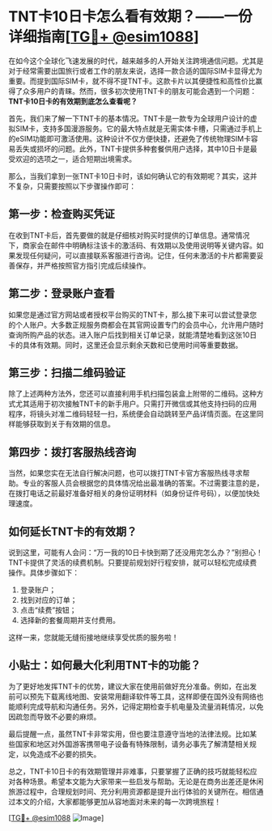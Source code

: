 # TNT卡10日卡怎么看有效期？——一份详细指南[[TG💪+ @esim1088](https://t.me/s/esim1088)]

在如今这个全球化飞速发展的时代，越来越多的人开始关注跨境通信问题。尤其是对于经常需要出国旅行或者工作的朋友来说，选择一款合适的国际SIM卡显得尤为重要。而提到国际SIM卡，就不得不提TNT卡。这款卡片以其便捷性和高性价比赢得了众多用户的青睐。然而，很多初次使用TNT卡的朋友可能会遇到一个问题：**TNT卡10日卡的有效期到底怎么查看呢？**

首先，我们来了解一下TNT卡的基本情况。TNT卡是一款专为全球用户设计的虚拟SIM卡，支持多国漫游服务。它的最大特点就是无需实体卡槽，只需通过手机上的eSIM功能即可激活使用。这种设计不仅方便快捷，还避免了传统物理SIM卡容易丢失或损坏的问题。此外，TNT卡提供多种套餐供用户选择，其中10日卡是最受欢迎的选项之一，适合短期出境需求。

那么，当我们拿到一张TNT卡10日卡时，该如何确认它的有效期呢？其实，这并不复杂，只需要按照以下步骤操作即可：

## **第一步：检查购买凭证**
在收到TNT卡后，首先要做的就是仔细核对购买时提供的订单信息。通常情况下，商家会在邮件中明确标注该卡的激活码、有效期以及使用说明等关键内容。如果发现任何疑问，可以直接联系客服进行咨询。记住，任何未激活的卡片都需要妥善保存，并严格按照官方指引完成后续操作。

## **第二步：登录账户查看**
如果您是通过官方网站或者授权平台购买的TNT卡，那么接下来可以尝试登录您的个人账户。大多数正规服务商都会在其官网设置专门的会员中心，允许用户随时查询所购产品的状态。进入账户后找到相关订单记录，就能清楚地看到这张10日卡的具体有效期。同时，这里还会显示剩余天数和已使用时间等重要数据。

## **第三步：扫描二维码验证**
除了上述两种方法外，您还可以直接利用手机扫描包装盒上附带的二维码。这种方式尤其适用于初次接触TNT卡的新手用户。只需打开微信或其他支持扫码的应用程序，将镜头对准二维码轻轻一扫，系统便会自动跳转至产品详情页面。在这里同样能够获取到关于有效期的信息。

## **第四步：拨打客服热线咨询**
当然，如果您实在无法自行解决问题，也可以拨打TNT卡官方客服热线寻求帮助。专业的客服人员会根据您的具体情况给出最准确的答案。不过需要注意的是，在拨打电话之前最好准备好相关的身份证明材料（如身份证件号码），以便加快处理速度。

## **如何延长TNT卡的有效期？**
说到这里，可能有人会问：“万一我的10日卡快到期了还没用完怎么办？”别担心！TNT卡提供了灵活的续费机制。只要提前规划好行程安排，就可以轻松完成续费操作。具体步骤如下：

1. 登录账户；
2. 找到对应的订单；
3. 点击“续费”按钮；
4. 选择新的套餐周期并支付费用。

这样一来，您就能无缝衔接地继续享受优质的服务啦！

## **小贴士：如何最大化利用TNT卡的功能？**
为了更好地发挥TNT卡的优势，建议大家在使用前做好充分准备。例如，在出发前可以预先下载离线地图、安装常用翻译软件等工具，这样即便在国外没有网络也能顺利完成导航和沟通任务。另外，记得定期检查手机电量及流量消耗情况，以免因疏忽而导致不必要的麻烦。

最后提醒一点，虽然TNT卡非常实用，但也要注意遵守当地的法律法规。比如某些国家和地区对外国游客携带电子设备有特殊限制，请务必事先了解清楚相关规定，以免造成不必要的损失。

总之，TNT卡10日卡的有效期管理并非难事，只要掌握了正确的技巧就能轻松应对各种场景。希望本文能为大家带来一些启发与帮助。无论是在商务出差还是休闲旅游过程中，合理规划时间、充分利用资源都是提升出行体验的关键所在。相信通过本文的介绍，大家都能够更加从容地面对未来的每一次跨境旅程！

[[TG💪+ @esim1088](https://t.me/s/esim1088) ![Image](https://i.postimg.cc/4NQfJmqS/Snipaste-2025-05-13-00-14-12.png)]